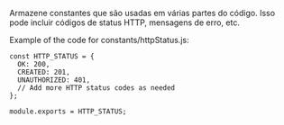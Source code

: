 Armazene constantes que são usadas em várias partes do código. Isso pode incluir códigos de status HTTP, mensagens de erro, etc.

Example of the code for constants/httpStatus.js:
```
const HTTP_STATUS = {
  OK: 200,
  CREATED: 201,
  UNAUTHORIZED: 401,
  // Add more HTTP status codes as needed
};

module.exports = HTTP_STATUS;
```
